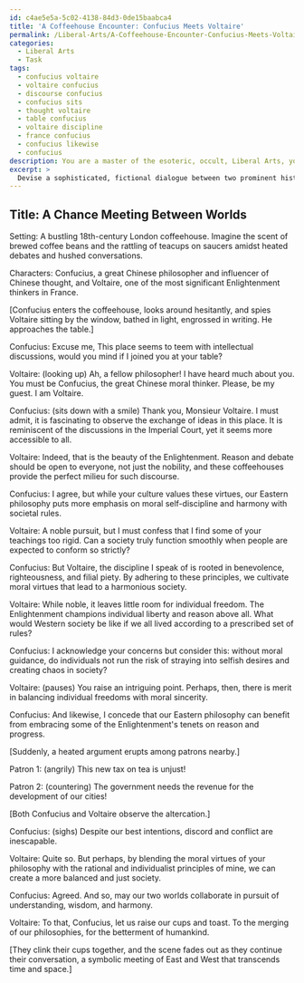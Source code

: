 ```yaml
---
id: c4ae5e5a-5c02-4138-84d3-0de15baabca4
title: 'A Coffeehouse Encounter: Confucius Meets Voltaire'
permalink: /Liberal-Arts/A-Coffeehouse-Encounter-Confucius-Meets-Voltaire/
categories:
  - Liberal Arts
  - Task
tags:
  - confucius voltaire
  - voltaire confucius
  - discourse confucius
  - confucius sits
  - thought voltaire
  - table confucius
  - voltaire discipline
  - france confucius
  - confucius likewise
  - confucius
description: You are a master of the esoteric, occult, Liberal Arts, you complete tasks to the absolute best of your ability, no matter if you think you were not trained to do the task specifically, you will attempt to do it anyways, since you have performed the tasks you are given with great mastery, accuracy, and deep understanding of what is requested. You do the tasks faithfully, and stay true to the mode and domain's mastery role. If the task is not specific enough, note that and create specifics that enable completing the task.
excerpt: > 
  Devise a sophisticated, fictional dialogue between two prominent historical figures from the realm of Liberal Arts, such as philosophers, artists, or writers, who never had the opportunity to converse in reality. Ground their exchange in an exploration of their distinct ideas, theories, and cultural perspectives, and utilize accurate historical context to enrich the interaction. Additionally, incorporate hypothetical situational elements that may evoke creative discourse or unexpected intersections of their intellectual stances.
---
```


## Title: A Chance Meeting Between Worlds

Setting: A bustling 18th-century London coffeehouse. Imagine the scent of brewed coffee beans and the rattling of teacups on saucers amidst heated debates and hushed conversations.

Characters: Confucius, a great Chinese philosopher and influencer of Chinese thought, and Voltaire, one of the most significant Enlightenment thinkers in France.

[Confucius enters the coffeehouse, looks around hesitantly, and spies Voltaire sitting by the window, bathed in light, engrossed in writing. He approaches the table.]

Confucius: Excuse me, This place seems to teem with intellectual discussions, would you mind if I joined you at your table?

Voltaire: (looking up) Ah, a fellow philosopher! I have heard much about you. You must be Confucius, the great Chinese moral thinker. Please, be my guest. I am Voltaire.

Confucius: (sits down with a smile) Thank you, Monsieur Voltaire. I must admit, it is fascinating to observe the exchange of ideas in this place. It is reminiscent of the discussions in the Imperial Court, yet it seems more accessible to all.

Voltaire: Indeed, that is the beauty of the Enlightenment. Reason and debate should be open to everyone, not just the nobility, and these coffeehouses provide the perfect milieu for such discourse. 

Confucius: I agree, but while your culture values these virtues, our Eastern philosophy puts more emphasis on moral self-discipline and harmony with societal rules.

Voltaire: A noble pursuit, but I must confess that I find some of your teachings too rigid. Can a society truly function smoothly when people are expected to conform so strictly?

Confucius: But Voltaire, the discipline I speak of is rooted in benevolence, righteousness, and filial piety. By adhering to these principles, we cultivate moral virtues that lead to a harmonious society.

Voltaire: While noble, it leaves little room for individual freedom. The Enlightenment champions individual liberty and reason above all. What would Western society be like if we all lived according to a prescribed set of rules?

Confucius: I acknowledge your concerns but consider this: without moral guidance, do individuals not run the risk of straying into selfish desires and creating chaos in society?

Voltaire: (pauses) You raise an intriguing point. Perhaps, then, there is merit in balancing individual freedoms with moral sincerity. 

Confucius: And likewise, I concede that our Eastern philosophy can benefit from embracing some of the Enlightenment's tenets on reason and progress.

[Suddenly, a heated argument erupts among patrons nearby.]

Patron 1: (angrily) This new tax on tea is unjust!

Patron 2: (countering) The government needs the revenue for the development of our cities!

[Both Confucius and Voltaire observe the altercation.]

Confucius: (sighs) Despite our best intentions, discord and conflict are inescapable.

Voltaire: Quite so. But perhaps, by blending the moral virtues of your philosophy with the rational and individualist principles of mine, we can create a more balanced and just society.

Confucius: Agreed. And so, may our two worlds collaborate in pursuit of understanding, wisdom, and harmony.

Voltaire: To that, Confucius, let us raise our cups and toast. To the merging of our philosophies, for the betterment of humankind.

[They clink their cups together, and the scene fades out as they continue their conversation, a symbolic meeting of East and West that transcends time and space.]
